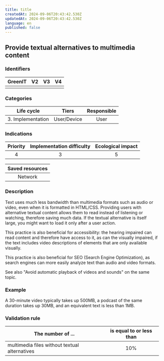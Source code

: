 ```yaml
---
title: title
createdAt: 2024-09-06T20:43:42.530Z
updatedAt: 2024-09-06T20:43:42.530Z
language: en
published: false
---
```

## Provide textual alternatives to multimedia content

### Identifiers

| GreenIT | V2  | V3  | V4  |
| :-----: | :-: | :-: | :-: |
|         |     |     |     |

### Categories

|    Life cycle     |    Tiers    | Responsible |
| :---------------: | :---------: | :---------: |
| 3. Implementation | User/Device |    User     |

### Indications

| Priority | Implementation difficulty | Ecological impact |
| :------: | :-----------------------: | :---------------: |
|    4     |             3             |         5         |

| Saved resources |
| :-------------: |
|     Network     |

### Description

Text uses much less bandwidth than multimedia formats such as audio or video, even when it is formatted in HTML/CSS. Providing users with alternative textual content allows them to read instead of listening or watching, therefore saving much data. If the textual alternative is itself large, you might want to load it only after a user action.

This practice is also beneficial for accessibility: the hearing impaired can read content and therefore have access to it, as can the visually impaired, if the text includes video descriptions of elements that are only available visually.

This practice is also beneficial for SEO (Search Engine Optimization), as search engines can more easily analyze text than audio and video formats.

See also "Avoid automatic playback of videos and sounds" on the same topic.

### Example

A 30-minute video typically takes up 500MB, a podcast of the same duration takes up 30MB, and an equivalent text is less than 1MB.

### Validation rule

| The number of ...                             | is equal to or less than |
| --------------------------------------------- | :----------------------: |
| multimedia files without textual alternatives |           10%            |
